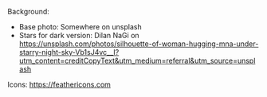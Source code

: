 Background:
- Base photo: Somewhere on unsplash
- Stars for dark version: Dilan NaGi on https://unsplash.com/photos/silhouette-of-woman-hugging-mna-under-starry-night-sky-Vb1sJ4vc__I?utm_content=creditCopyText&utm_medium=referral&utm_source=unsplash
  
Icons: https://feathericons.com